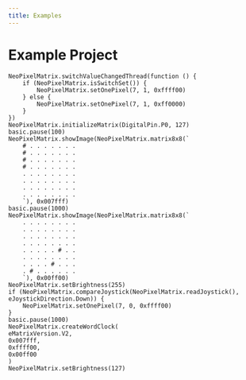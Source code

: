 ```yaml
---
title: Examples
---
```



# Example Project

```blocks
NeoPixelMatrix.switchValueChangedThread(function () {
    if (NeoPixelMatrix.isSwitchSet()) {
        NeoPixelMatrix.setOnePixel(7, 1, 0xffff00)
    } else {
        NeoPixelMatrix.setOnePixel(7, 1, 0xff0000)
    }
})
NeoPixelMatrix.initializeMatrix(DigitalPin.P0, 127)
basic.pause(100)
NeoPixelMatrix.showImage(NeoPixelMatrix.matrix8x8(`
    # . . . . . . .
    # . . . . . . .
    # . . . . . . .
    # . . . . . . .
    . . . . . . . .
    . . . . . . . .
    . . . . . . . .
    . . . . . . . .
    `), 0x007fff)
basic.pause(1000)
NeoPixelMatrix.showImage(NeoPixelMatrix.matrix8x8(`
    . . . . . . . .
    . . . . . . . .
    . . . . . . . .
    . . . . . . . .
    . . . . . # . .
    . . . . . . . .
    . . . . # . . .
    . # . . . . . .
    `), 0x00ff00)
NeoPixelMatrix.setBrightness(255)
if (NeoPixelMatrix.compareJoystick(NeoPixelMatrix.readJoystick(), eJoystickDirection.Down)) {
    NeoPixelMatrix.setOnePixel(7, 0, 0xffff00)
}
basic.pause(1000)
NeoPixelMatrix.createWordClock(
eMatrixVersion.V2,
0x007fff,
0xffff00,
0x00ff00
)
NeoPixelMatrix.setBrightness(127)
```



<script src="https://makecode.com/gh-pages-embed.js"></script><script>makeCodeRender("{{ site.makecode.home_url }}", "{{ site.github.owner_name }}/{{ site.github.repository_name }}");</script>
